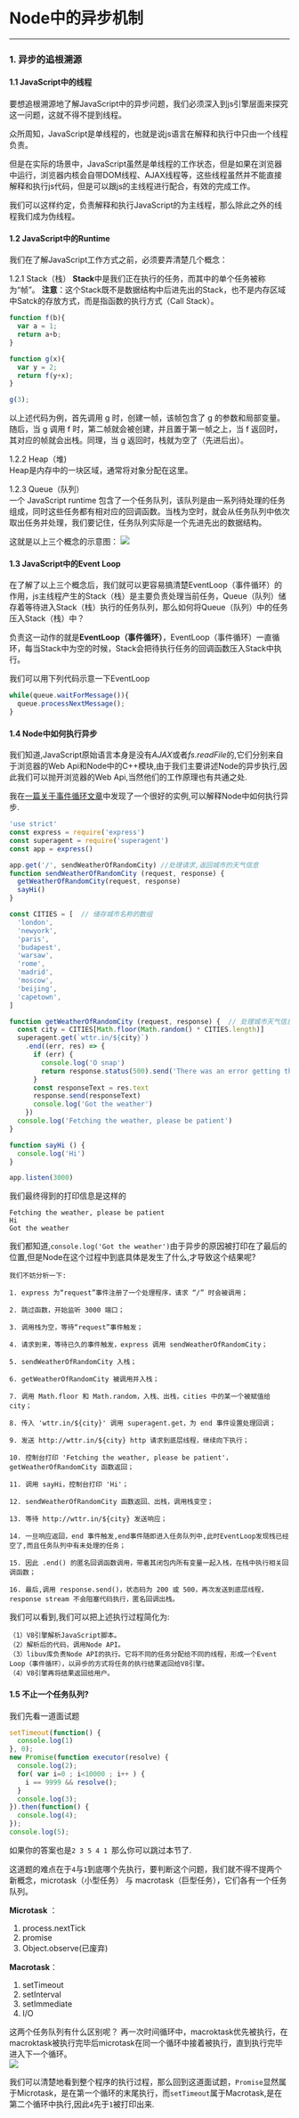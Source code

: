 # Node中的异步机制

---

### 1. 异步的追根溯源

#### **1.1 JavaScript中的线程**
要想追根溯源地了解JavaScript中的异步问题，我们必须深入到js引擎层面来探究这一问题，这就不得不提到线程。

众所周知，JavaScript是单线程的，也就是说js语言在解释和执行中只由一个线程负责。

但是在实际的场景中，JavaScript虽然是单线程的工作状态，但是如果在浏览器中运行，浏览器内核会自带DOM线程、AJAX线程等，这些线程虽然并不能直接解释和执行js代码，但是可以跟js的主线程进行配合，有效的完成工作。

我们可以这样约定，负责解释和执行JavaScript的为主线程，那么除此之外的线程我们成为伪线程。

#### **1.2 JavaScript中的Runtime**

我们在了解JavaScript工作方式之前，必须要弄清楚几个概念：

1.2.1 Stack（栈）
**Stack**中是我们正在执行的任务，而其中的单个任务被称为“帧”。
**注意**：这个Stack既不是数据结构中后进先出的Stack，也不是内存区域中Satck的存放方式，而是指函数的执行方式（Call Stack）。

```javascript
function f(b){
  var a = 1;
  return a+b;
}

function g(x){
  var y = 2;
  return f(y+x);
}

g(3);
```
以上述代码为例，首先调用 g 时，创建一帧，该帧包含了 g 的参数和局部变量。随后，当 g 调用 f 时，第二帧就会被创建，并且置于第一帧之上，当 f 返回时，其对应的帧就会出栈。同理，当 g 返回时，栈就为空了（先进后出）。

1.2.2 Heap（堆)   
Heap是内存中的一块区域，通常将对象分配在这里。

1.2.3 Queue（队列）  
一个 JavaScript runtime 包含了一个任务队列，该队列是由一系列待处理的任务组成，同时这些任务都有相对应的回调函数。当栈为空时，就会从任务队列中依次取出任务并处理，我们要记住，任务队列实际是一个先进先出的数据结构。

这就是以上三个概念的示意图：
![](http://omrbgpqyl.bkt.clouddn.com/17-6-20/59721062.jpg)

#### **1.3 JavaScript中的Event Loop**

在了解了以上三个概念后，我们就可以更容易搞清楚EventLoop（事件循环）的作用，js主线程产生的Stack（栈）是主要负责处理当前任务，Queue（队列）储存着等待进入Stack（栈）执行的任务队列，那么如何将Queue（队列）中的任务压入Stack（栈）中？

负责这一动作的就是**EventLoop（事件循环）**，EventLoop（事件循环）一直循环，每当Stack中为空的时候，Stack会把待执行任务的回调函数压入Stack中执行。

我们可以用下列代码示意一下EventLoop
```javascript
while(queue.waitForMessage()){
  queue.processNextMessage();
}
```
#### **1.4 Node中如何执行异步**

我们知道,JavaScript原始语言本身是没有*AJAX*或者*fs.readFile*的,它们分别来自于浏览器的Web Api和Node中的C++模块,由于我们主要讲述Node的异步执行,因此我们可以抛开浏览器的Web Api,当然他们的工作原理也有共通之处.

我在[一篇关于事件循环文章](https://blog.risingstack.com/node-js-at-scale-understanding-node-js-event-loop/)中发现了一个很好的实例,可以解释Node中如何执行异步.

```javascript
'use strict' 
const express = require('express')  
const superagent = require('superagent')  
const app = express()

app.get('/', sendWeatherOfRandomCity) //处理请求,返回城市的天气信息
function sendWeatherOfRandomCity (request, response) {  
  getWeatherOfRandomCity(request, response)
  sayHi()
}

const CITIES = [  // 储存城市名称的数组
  'london',
  'newyork',
  'paris',
  'budapest',
  'warsaw',
  'rome',
  'madrid',
  'moscow',
  'beijing',
  'capetown',
]

function getWeatherOfRandomCity (request, response) {  // 处理城市天气信息的函数
  const city = CITIES[Math.floor(Math.random() * CITIES.length)]
  superagent.get(`wttr.in/${city}`)
    .end((err, res) => {
      if (err) {
        console.log('O snap')
        return response.status(500).send('There was an error getting the weather, try looking out the window')
      }
      const responseText = res.text
      response.send(responseText)
      console.log('Got the weather')
    })
  console.log('Fetching the weather, please be patient')
}

function sayHi () {  
  console.log('Hi')
}

app.listen(3000)

```
我们最终得到的打印信息是这样的
```
Fetching the weather, please be patient  
Hi  
Got the weather

```

我们都知道,`console.log('Got the weather')`由于异步的原因被打印在了最后的位置,但是Node在这个过程中到底具体是发生了什么,才导致这个结果呢?
    
    我们不妨分析一下:
    
    1. express 为“request”事件注册了一个处理程序，请求 “/” 时会被调用；
    
    2. 跳过函数，开始监听 3000 端口；
    
    3. 调用栈为空，等待“request”事件触发；
    
    4. 请求到来，等待已久的事件触发，express 调用 sendWeatherOfRandomCity；
    
    5. sendWeatherOfRandomCity 入栈；
    
    6. getWeatherOfRandomCity 被调用并入栈；
    
    7. 调用 Math.floor 和 Math.random，入栈、出栈，cities 中的某一个被赋值给 city；
    
    8. 传入 'wttr.in/${city}' 调用 superagent.get，为 end 事件设置处理回调；
    
    9. 发送 http://wttr.in/${city} http 请求到底层线程，继续向下执行；
    
    10. 控制台打印 'Fetching the weather, please be patient'，getWeatherOfRandomCity 函数返回；
    
    11. 调用 sayHi，控制台打印 'Hi'；
    
    12. sendWeatherOfRandomCity 函数返回、出栈，调用栈变空；
    
    13. 等待 http://wttr.in/${city} 发送响应；
    
    14. 一旦响应返回，end 事件触发,end事件随即进入任务队列中,此时EventLoop发现栈已经空了,而且任务队列中有未处理的任务；
    
    15. 因此 .end() 的匿名回调函数调用，带着其闭包内所有变量一起入栈，在栈中执行相关回调函数；
    
    16. 最后,调用 response.send()，状态码为 200 或 500，再次发送到底层线程，response stream 不会阻塞代码执行，匿名回调出栈。

我们可以看到,我们可以把上述执行过程简化为:

    （1）V8引擎解析JavaScript脚本。
    （2）解析后的代码，调用Node API。
    （3）libuv库负责Node API的执行。它将不同的任务分配给不同的线程，形成一个Event Loop（事件循环），以异步的方式将任务的执行结果返回给V8引擎。
    （4）V8引擎再将结果返回给用户。

#### **1.5 不止一个任务队列?**
我们先看一道面试题
```javascript
setTimeout(function() {
  console.log(1)
}, 0);
new Promise(function executor(resolve) {
  console.log(2);
  for( var i=0 ; i<10000 ; i++ ) {
    i == 9999 && resolve();
  }
  console.log(3);
}).then(function() {
  console.log(4);
});
console.log(5);
```
如果你的答案也是`2 3 5 4 1 `那么你可以跳过本节了.

这道题的难点在于`4`与`1`到底哪个先执行，要判断这个问题，我们就不得不提两个新概念，microtask（小型任务） 与 macrotask（巨型任务），它们各有一个任务队列。

**Microtask** ：
1. process.nextTick
2. promise
3. Object.observe(已废弃)

**Macrotask**：
1. setTimeout
2. setInterval
3. setImmediate
4. I/O

这两个任务队列有什么区别呢？
再一次时间循环中，macroktask优先被执行，在macroktask被执行完毕后microtask在同一个循环中接着被执行，直到执行完毕进入下一个循环。  
![](http://omrbgpqyl.bkt.clouddn.com/17-6-20/45931145.jpg)

我们可以清楚地看到整个程序的执行过程，那么回到这道面试题，`Promise`显然属于Microtask，是在第一个循环的末尾执行，而`setTimeout`属于Macrotask,是在第二个循环中执行,因此`4`先于`1`被打印出来.



